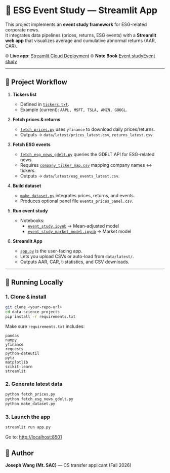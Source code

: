 # 📘 ESG Event Study — Streamlit App

This project implements an **event study framework** for ESG-related corporate news.  
It integrates data pipelines (prices, returns, ESG events) with a **Streamlit web app** that visualizes average and cumulative abnormal returns (AAR, CAR).

🌐 **Live app**: [Streamlit Cloud Deployment](https://data-science-projects-kuclaejrt2adyr9j6nr8ao.streamlit.app/)
🌐 **Note Book**:[Event study](/data-science-projects-starter/data-science-projects/esg-stock-event-study/event_study.ipynb)[Event study](/data-science-projects-starter/data-science-projects/esg-stock-event-study/event_study.ipynb)  

---

## 🔄 Project Workflow

1. **Tickers list**  
   - Defined in [`tickers.txt`](./tickers.txt).  
   - Example (current): `AAPL, MSFT, TSLA, AMZN, GOOGL`.

2. **Fetch prices & returns**  
   - [`fetch_prices.py`](./fetch_prices.py) uses `yfinance` to download daily prices/returns.  
   - Outputs → `data/latest/prices_latest.csv`, `returns_latest.csv`.

3. **Fetch ESG events**  
   - [`fetch_esg_news_gdelt.py`](./fetch_esg_news_gdelt.py) queries the GDELT API for ESG-related news.  
   - Requires [`company_ticker_map.csv`](./company_ticker_map.csv) mapping company names ↔ tickers.  
   - Outputs → `data/latest/esg_events_latest.csv`.

4. **Build dataset**  
   - [`make_dataset.py`](./make_dataset.py) integrates prices, returns, and events.  
   - Produces optional panel file `events_prices_panel.csv`.

5. **Run event study**  
   - Notebooks:
     - [`event_study.ipynb`](./event_study.ipynb) → Mean-adjusted model  
     - [`event_study_market_model.ipynb`](./event_study_market_model.ipynb) → Market model

6. **Streamlit App**  
   - [`app.py`](./app.py) is the user-facing app.  
   - Lets you upload CSVs or auto-load from `data/latest/`.  
   - Outputs AAR, CAR, t-statistics, and CSV downloads.

---

## 🚀 Running Locally

### 1. Clone & install
```bash
git clone <your-repo-url>
cd data-science-projects
pip install -r requirements.txt
```

Make sure `requirements.txt` includes:
```
pandas
numpy
yfinance
requests
python-dateutil
pytz
matplotlib
scikit-learn
streamlit
```

### 2. Generate latest data
```bash
python fetch_prices.py
python fetch_esg_news_gdelt.py
python make_dataset.py
```

### 3. Launch the app
```bash
streamlit run app.py
```
Go to: [http://localhost:8501](http://localhost:8501)

## 🔹 Author
**Joseph Wang (Mt. SAC)** — CS transfer applicant (Fall 2026)
